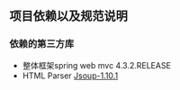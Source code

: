 ## 项目依赖以及规范说明

### 依赖的第三方库
* 整体框架spring web mvc 4.3.2.RELEASE
* HTML Parser [Jsoup-1.10.1](https://jsoup.org/)
